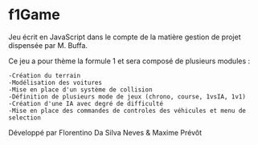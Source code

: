 # f1Game

  Jeu écrit en JavaScript dans le compte de la matière gestion de projet dispensée par M. Buffa.

  Ce jeu a pour thème la formule 1 et sera composé de plusieurs modules :
  
    -Création du terrain
    -Modélisation des voitures
    -Mise en place d'un système de collision
    -Définition de plusieurs mode de jeux (chrono, course, 1vsIA, 1v1)
    -Création d'une IA avec degré de difficulté
    -Mise en place des commandes de controles des véhicules et menu de selection
    
    
  
Développé par Florentino Da Silva Neves & Maxime Prévôt
